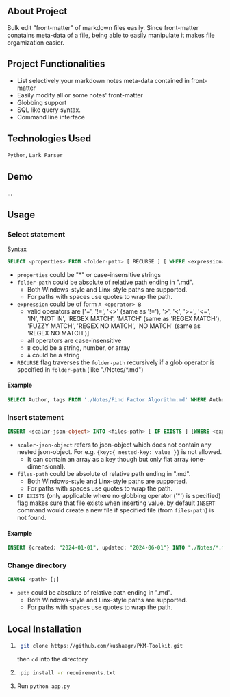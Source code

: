 ## About Project
Bulk edit "front-matter" of markdown files easily. Since front-matter conatains meta-data of a file, being able to easily manipulate it makes file orgamization easier.

## Project Functionalities

+ List selectively your markdown notes meta-data contained in front-matter
+ Easily modify all or some notes' front-matter
+ Globbing support
+ SQL like query syntax.
+ Command line interface

## Technologies Used
`Python`, `Lark Parser`

## Demo
...

## Usage

### Select statement
Syntax
```sql
SELECT <properties> FROM <folder-path> [ RECURSE ] [ WHERE <expression> ] [ SORT BY <property> ] [;]
```

+ `properties` could be "*" or case-insensitive strings
+ `folder-path` could be absolute of relative path ending in ".md". 
    + Both Windows-style and Linx-style paths are supported.
    + For paths with spaces use quotes to wrap the path.
+ `expression` could be of form `A <operator> B`
    + valid operators are \['=', '!=', '<>' (same as '!='), '>', '<', '>=', '<=', 'IN', 'NOT IN', 'REGEX MATCH', 'MATCH' (same as 'REGEX MATCH'), 'FUZZY MATCH', 'REGEX NO MATCH', 'NO MATCH' (same as 'REGEX NO MATCH')\]
    + all operators are case-insensitive
    + `B` could be a string, number, or array
    + `A` could be a string
+ `RECURSE` flag traverses the `folder-path` recursively if a glob operator is specified in `folder-path` (like "./Notes/*.md")
    
#### Example
```sql
SELECT Author, tags FROM './Notes/Find Factor Algorithm.md' WHERE Author = kushaagr;
```

### Insert statement
```sql
INSERT <scalar-json-object> INTO <files-path> [ IF EXISTS ] [WHERE <expression>] [;]
```
+ `scaler-json-object` refers to json-object which does not contain any nested json-object. For e.g. `{key:{ nested-key: value }}` is not allowed. 
    + It can contain an array as a key though but only flat array (one-dimensional).
+ `files-path` could be absolute of relative path ending in ".md". 
    + Both Windows-style and Linx-style paths are supported.
    + For paths with spaces use quotes to wrap the path.
+ `IF EXISTS` (only applicable where no globbing operator ('*') is specified) flag makes sure that file exists when inserting value, by default `INSERT` command would create a new file if specified file (from `files-path`) is not found.

#### Example
```sql
INSERT {created: "2024-01-01", updated: "2024-06-01"} INTO "./Notes/*.md" WHERE datec = "2024";
```

### Change directory
```sql
CHANGE <path> [;]
```
+ `path` could be absolute of relative path ending in ".md". 
    + Both Windows-style and Linx-style paths are supported.
    + For paths with spaces use quotes to wrap the path.

## Local Installation
1. ```bash
	git clone https://github.com/kushaagr/PKM-Toolkit.git
	``` 
	then `cd` into the directory 
2. ```sh
	pip install -r requirements.txt
	```
3. Run ```python app.py```


